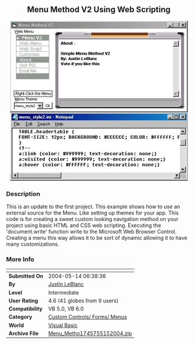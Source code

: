 ﻿<div align="center">

## Menu Method V2 Using Web Scripting

<img src="PIC2004515135544241.JPG">
</div>

### Description

This is an update to the first project. This example shows how to use an external source for the Menu. Like setting up themes for your app. This code is for creating a sweet custom looking navigation method on your project using basic HTML and CSS web scripting. Executing the 'document.write' function write to the Microsoft Web Browser Control. Creating a menu this way allows it to be sort of dynamic allowing it to have many customizations.
 
### More Info
 


<span>             |<span>
---                |---
**Submitted On**   |2004-05-14 06:38:36
**By**             |[Justin LeBlanc](https://github.com/Planet-Source-Code/PSCIndex/blob/master/ByAuthor/justin-leblanc.md)
**Level**          |Intermediate
**User Rating**    |4.6 (41 globes from 9 users)
**Compatibility**  |VB 5\.0, VB 6\.0
**Category**       |[Custom Controls/ Forms/  Menus](https://github.com/Planet-Source-Code/PSCIndex/blob/master/ByCategory/custom-controls-forms-menus__1-4.md)
**World**          |[Visual Basic](https://github.com/Planet-Source-Code/PSCIndex/blob/master/ByWorld/visual-basic.md)
**Archive File**   |[Menu\_Metho1745755152004\.zip](https://github.com/Planet-Source-Code/justin-leblanc-menu-method-v2-using-web-scripting__1-53802/archive/master.zip)








